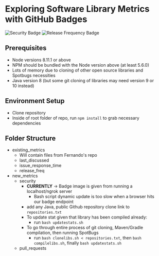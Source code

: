 # Exploring Software Library Metrics with GitHub Badges 
![Security Badge](http://bd42c219.ngrok.io/security)
![Release Frequency Badge](https://img.shields.io/badge/dynamic/json.svg?label=ReleaseDays&url=http%3A%2F%2Fafd7b0a1.ngrok.io%2Freleasefreq%3Fowner%3Djunit-team%26libname%3Djunit5&query=numdays)

## Prerequisites
* Node versions 8.11.1 or above
* NPM should be bundled with the Node version above (at least 5.6.0)
* Lots of memory due to cloning of other open source libraries and Spotbugs necessities
* Java version 8 (but some git cloning of libraries may need version 9 or 10 instead)

## Environment Setup
* Clone repository
* Inside of root folder of repo, run `npm install` to grab necessary dependencies

## Folder Structure
* existing_metrics
	* Will contain files from Fernando's repo
	* last_discussed
	* issue_response_time
	* release_freq
* new_metrics
	* security
		* **CURRENTLY** -> Badge image is given from running a localhost/ngrok server
			* Bash script dynamic update is too slow when a browser hits our badge endpoint
		* add any Java, public Github repository clone link to `repositories.txt`
		* To update stat given that library has been compiled already:
			* run `bash updatestats.sh`
		* To go through entire process of git cloning, Maven/Gradle compilation, then running SpotBugs
			* run `bash clonelibs.sh < repositories.txt`, then `bash compilelibs.sh`, finally `bash updatestats.sh`
	* pull_requests

